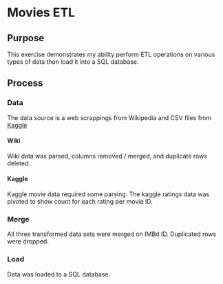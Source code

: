 # Movies ETL

## Purpose

This exercise demonstrates my ability perform ETL operations on various types of data then load it into a SQL database.

## Process

### Data
The data source is a web scrappings from Wikipedia and CSV files from [Kaggle](https://www.kaggle.com/datasets/rounakbanik/the-movies-dataset/)

#### Wiki
Wiki data was parsed, columns removed / merged, and duplicate rows deleted.

#### Kaggle 
Kaggle movie data required some parsing. The kaggle ratings data was pivoted to show count for each rating per movie ID.

### Merge
All three transformed data sets were merged on IMBd ID. Duplicated rows were dropped.

### Load
Data was loaded to a SQL database.
